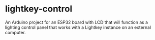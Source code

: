 # lightkey-control
 An Arduino project for an ESP32 board with LCD that will function as a lighting control panel that works with a Lightkey instance on an external computer.

